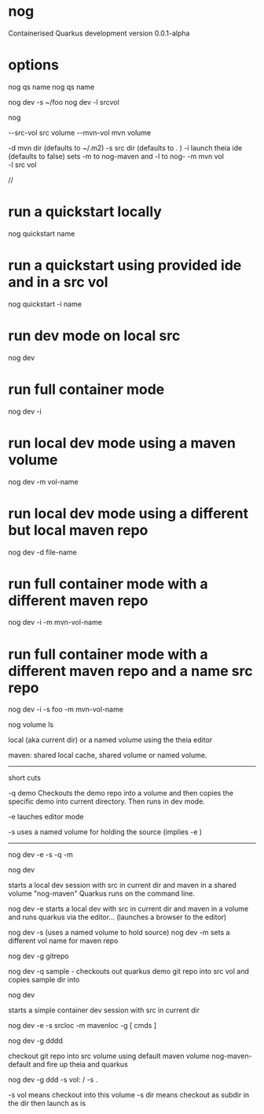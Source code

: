 # nog
Containerised Quarkus development
version 0.0.1-alpha

# options

nog qs name
nog qs name

nog dev -s ~/foo
nog dev -l srcvol

nog

--src-vol src volume
--mvn-vol mvn volume

-d mvn dir (defaults to ~/.m2)
-s src dir  (defaults to . )
-i launch theia ide (defaults to false) sets -m to nog-maven and -l to nog-
-m mvn vol  
-l  src vol

//






# run a quickstart locally

nog quickstart name

# run a quickstart using provided ide and in a src vol

nog quickstart -i name


# run dev mode on local src
nog dev

# run full container mode
nog dev -i

# run local dev mode using a maven volume
nog dev -m  vol-name

# run local dev mode using a different but local maven repo
nog dev  -d  file-name


# run full container mode with a different maven repo
nog dev -i -m mvn-vol-name


# run full container mode with a different maven repo and a name src repo
nog dev -i -s foo -m mvn-vol-name


nog volume ls



local (aka current dir) or a named volume using the theia editor

maven: shared local cache, shared volume or named volume.  



---
short cuts

-q demo     Checkouts the demo repo into a volume and then copies the specific demo into current directory.    Then runs in dev mode.

-e  lauches editor mode

-s uses a named volume for holding the source (implies -e )


----

nog dev -e -s -q -m


nog dev


starts a local dev session with src in current dir and maven in a shared volume "nog-maven"   Quarkus runs on the command line.

nog dev -e  starts a local dev with src in current dir and maven in a volume and runs quarkus via the editor...   (launches a browser to the editor)

nog dev -s (uses a named volume to hold source)
nog dev -m sets a different vol name for maven repo

nog dev -g gitrepo  

nog dev -q sample - checkouts out quarkus demo git repo into src vol and copies sample dir into

nog dev  

starts a simple container dev session with src in current dir



nog dev -e -s srcloc -m mavenloc -g [ cmds ]


nog dev -g dddd

checkout git repo into src volume using default maven volume  nog-maven-default and fire up theia and quarkus

nog dev -g ddd -s vol:  /  -s .  

-s vol means checkout into this volume
-s dir means checkout as subdir in the dir then launch as is
